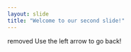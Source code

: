 ```yaml
---
layout: slide
title: "Welcome to our second slide!"
---
```

removed 
Use the left arrow to go back!
